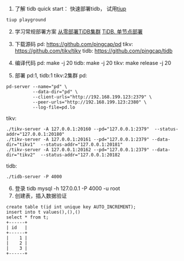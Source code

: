 1. 了解 tidb
 quick start： 快速部署tidb， 试用[tiup](https://docs.pingcap.com/zh/tidb/stable/quick-start-with-tidb)
 ```
 tiup playground
```
2. 学习常规部署方案
[从零部署TiDB集群](http://blog.itpub.net/69908602/viewspace-2670574/)
[TiDB. 单节点部署](https://www.jianshu.com/p/61a2838ae8db)
  
3. 下载源码
pd: https://github.com/pingcap/pd
tikv: https://github.com/tikv/tikv
tidb: https://github.com/pingcap/tidb
4. 编译代码
pd: make -j 20
tidb: make -j 20
tikv: make release -j 20

5. 部署 pd:1, tidb:1 tikv:2集群
pd:
```
pd-server --name="pd" \
          --data-dir="pd" \
          --client-urls="http://192.168.199.123:2379" \
          --peer-urls="http://192.168.199.123:2380" \
          --log-file=pd.lo
```
tikv: 
```
./tikv-server -A 127.0.0.1:20160 --pd="127.0.0.1:2379"  --status-addr="127.0.0.1:20180"
./tikv-server -A 127.0.0.1:20161 --pd="127.0.0.1:2379" --data-dir="tikv1"  --status-addr="127.0.0.1:20181"
./tikv-server -A 127.0.0.1:20162 --pd="127.0.0.1:2379" --data-dir="tikv2"  --status-addr="127.0.0.1:20182
```
tidb:
```
./tidb-server -P 4000
```
6. 登录 tidb
 mysql -h 127.0.0.1 -P 4000 -u root
7. 创建表，插入数据验证
```
create table t(id int unique key AUTO_INCREMENT);
insert into t values(),(),()
select * from t;
+------+
| id   |
+------+
|    1 |
|    2 |
|    3 |
+------+
 
```

